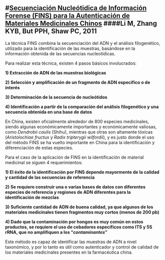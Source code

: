 #[Secuenciación Nucleótidica de Información Forense (FINS) para la Autenticación de Materiales Medicinales Chinos](http://www.ncbi.nlm.nih.gov/pubmed/22153058)
####Li M, Zhang KYB, But PPH, Shaw PC, 2011
-------------
La técnica FINS combina la secuenciación del ADN y el análisis filogenético, utilizado para la identificación de las muestras, basándose en la información obtenida de las secuencias nucleotídicas.

Para realizar esta técnica, existen 4 pasos básicos involucrados:

**1)	Extracción de ADN de las muestras biológicas**

**2)	Selección y amplificación de un fragmento de ADN específico o de interés**

**3)	Determinación de la secuencia de nucleótidos**

**4)	Identificación a partir de la comparación del análisis filogenético y una secuencia obtenida en una base de datos**

En China, existen oficialmente alrededor de 800 especies medicinales, siendo algunas económicamente importantes y económicamente valiosas, como *Dendrobii caulis* (Shihu), mientras que otras son altamente tóxicas (*Aristolochiae fructus* y *Radix tripterygii wilfordii*), y es justo donde el uso del método FINS se ha vuelto importante en China para la identificación y diferenciación de estas especies.

Para el caso de la aplicación de FINS en la identificación de material medicinal se siguen 4 requerimientos:

**1)	El éxito de la identificación por FINS depende mayormente de la calidad y cantidad de las secuencias de referencia**

**2)	Se requiere construir una o varias bases de datos con diferentes especies de referencia y regiones de ADN diferentes para la identificación de mezclas**

**3)	Suficiente cantidad de ADN de buena calidad, ya que algunos de los materiales medicinales tienen fragmentos muy cortos (menos de 200 pb)**

**4)	Dado que la contaminación por hongos es muy común en estos productos, se requiere el uso de cebadores específicos como ITS y 5S rRNA, que no amplifiquen a los “*contaminantes*”**

Este método es capaz de identificar las muestras de ADN a nivel taxonómico, y por lo tanto es útil como autenticador y control de calidad de los materiales medicinales presentes en la farmacéutica china.
